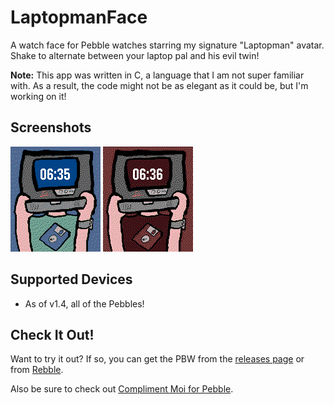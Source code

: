 # LaptopmanFace
A watch face for Pebble watches starring my signature "Laptopman" avatar. Shake to alternate between your laptop pal and his evil twin!

**Note:** This app was written in C, a language that I am not super familiar with. As a result, the code might not be as elegant as it could be, but I'm working on it!

## Screenshots
![Mono](screenshots/color_nice.png)
![Color](screenshots/color_evil.png)

## Supported Devices
- As of v1.4, all of the Pebbles!

## Check It Out!
Want to try it out? If so, you can get the PBW from the [releases page](https://github.com/johnspahr/laptopmanface/releases) or from [Rebble](https://apps.rebble.io/en_US/application/626b1ef27ca61400094ed7e4).

Also be sure to check out [Compliment Moi for Pebble](https://github.com/johnspahr/compliment-moi-pebble).
